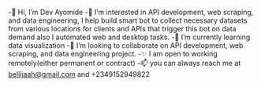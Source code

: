 -👋 Hi, I’m Dev Ayomide
-👀 I’m interested in API development, web scraping, and data engineering, I help build smart bot to collect necessary datasets from various locations for clients and APIs that trigger this bot on data demand also I automated web and desktop tasks.
-🌱 I’m currently learning data visualization
-💞️ I’m looking to collaborate on API development, web scraping, and data engineering project.
-✨ I am open to working remotely(either permanent or contract)
-📫 you can always reach me at bellijaah@gmail.com and +2349152949822

<!---
hayomide/hayomide is a ✨ special ✨ repository because its `README.md` (this file) appears on your GitHub profile.
You can click the Preview link to take a look at your changes.
--->
